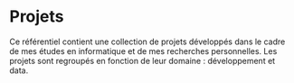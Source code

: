 # Projets
Ce référentiel contient une collection de projets  développés dans le cadre de mes études en informatique et de mes recherches personnelles. Les projets sont regroupés en fonction de leur domaine : développement et data. 
